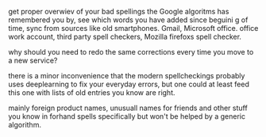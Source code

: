 get proper overwiev of your bad spellings the Google algoritms has remembered you by,
see which words you have added since beguini g of time, 
sync from sources like old smartphones.
Gmail, Microsoft office.
office work account, third party spell checkers, Mozilla firefoxs spell checker.

why should you need to redo the same corrections every time you move to a new service?

there is a minor inconvenience that the modern spellcheckings probably uses deeplearning to fix your everyday errors, but one could at least feed this one with lists of old entries you know are right.

mainly foreign product names, unusuall names for friends and other stuff you know in forhand spells specifically but won't be helped by a generic algorithm.